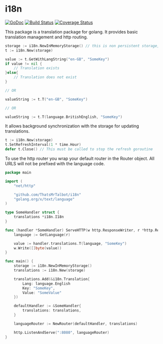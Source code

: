 # i18n

[![GoDoc](https://godoc.org/github.com/ThatsMrTalbot/i18n?status.svg)](https://godoc.org/github.com/ThatsMrTalbot/i18n) [![Build Status](https://travis-ci.org/ThatsMrTalbot/i18n.svg)](https://travis-ci.org/ThatsMrTalbot/i18n) [![Coverage Status](https://coveralls.io/repos/ThatsMrTalbot/i18n/badge.svg?branch=master&service=github)](https://coveralls.io/github/ThatsMrTalbot/i18n?branch=master)

This package is a translation package for golang. It provides basic translation management and http routing.

```go
storage := i18n.NewInMemoryStorage() // this is non persistent storage, for testing only
t := i18n.New(storage)

value := t.GetWithLangString("en-GB", "SomeKey")
if value != nil {
    // Translation exists
}else{
    // Translation does not exist
}

// OR

valueString := t.T("en-GB", "SomeKey")

// OR

valueString := t.T(language.BritishEnglish, "SomeKey")

```

It allows background synchronization with the storage for updating translations.

```go
t := i18n.New(storage)
t.SetRefreshInterval(1 * time.Hour)
defer t.Close() // This must be called to stop the refresh goroutine
```

To use the http router you wrap your default router in the Router object. All URLS will not be prefixed with the language code.

```go
package main

import (
	"net/http"

	"github.com/ThatsMrTalbot/i18n"    
	"golang.org/x/text/language"
)

type SomeHandler struct {
    translations *i18n.I18n
}

func (handler *SomeHandler) ServeHTTP(w http.ResponseWriter, r *http.Request) {
    language := GetLanguage(r)

    value := handler.translations.T(language, "SomeKey")
    w.Write([]byte(value))
}

func main() {
    storage := i18n.NewInMemoryStorage()
    translations := i18n.New(storage)

    translations.Add(&i18n.Translation{
        Lang: language.English
        Key: "SomeKey",
        Value: "SomeValue"
    })

    defaultHandler := &SomeHandler{
        translations: translations,
    }

    languageRouter := NewRouter(defaultHandler, translations)

    http.ListenAndServe(":8080", languageRouter)
}

```

